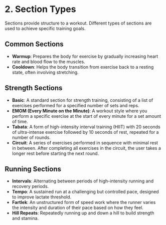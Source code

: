 # 2. Section Types

Sections provide structure to a workout. Different types of sections are used to achieve specific training goals.

## Common Sections
- **Warmup**: Prepares the body for exercise by gradually increasing heart rate and blood flow to the muscles.
- **Cooldown**: Helps the body transition from exercise back to a resting state, often involving stretching.

## Strength Sections
- **Basic**: A standard section for strength training, consisting of a list of exercises performed for a specified number of sets and reps.
- **EMOM (Every Minute on the Minute)**: A workout style where you perform a specific exercise at the start of every minute for a set amount of time.
- **Tabata**: A form of high-intensity interval training (HIIT) with 20 seconds of ultra-intense exercise followed by 10 seconds of rest, repeated for a number of rounds.
- **Circuit**: A series of exercises performed in sequence with minimal rest in between. After completing all exercises in the circuit, the user takes a longer rest before starting the next round.

## Running Sections
- **Intervals**: Alternating between periods of high-intensity running and recovery periods.
- **Tempo**: A sustained run at a challenging but controlled pace, designed to improve lactate threshold.
- **Fartlek**: An unstructured form of speed work where the runner varies the intensity and duration of their pace based on how they feel.
- **Hill Repeats**: Repeatedly running up and down a hill to build strength and stamina.
